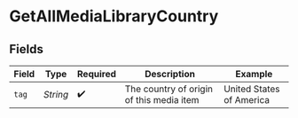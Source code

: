 # GetAllMediaLibraryCountry


## Fields

| Field                                    | Type                                     | Required                                 | Description                              | Example                                  |
| ---------------------------------------- | ---------------------------------------- | ---------------------------------------- | ---------------------------------------- | ---------------------------------------- |
| `tag`                                    | *String*                                 | :heavy_check_mark:                       | The country of origin of this media item | United States of America                 |